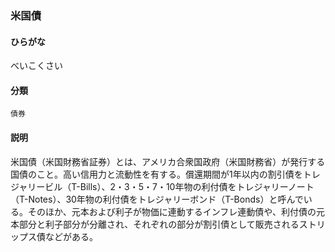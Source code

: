 <div style="display:none;">

## [あ行](securities-terms?id=あ行)
## [か行](securities-terms?id=か行)
## [さ行](securities-terms?id=さ行)
## [た行](securities-terms?id=た行)
## [な行](securities-terms?id=な行)
## [は行](securities-terms?id=は行)

</div>

### 米国債

#### ひらがな

べいこくさい

#### 分類

`債券`

#### 説明

米国債（米国財務省証券）とは、アメリカ合衆国政府（米国財務省）が発行する国債のこと。高い信用力と流動性を有する。償還期間が1年以内の割引債をトレジャリービル（T-Bills）、2・3・5・7・10年物の利付債をトレジャリーノート（T-Notes）、30年物の利付債をトレジャリーボンド（T-Bonds）と呼んでいる。そのほか、元本および利子が物価に連動するインフレ連動債や、利付債の元本部分と利子部分が分離され、それぞれの部分が割引債として販売されるストリップス債などがある。

<div style="display:none;">

## [ま行](securities-terms?id=ま行)
## [や行](securities-terms?id=や行)
## [ら行](securities-terms?id=ら行)
## [わ行](securities-terms?id=わ行)
## [英数字・記号](securities-terms?id=英数字・記号)

</div>

